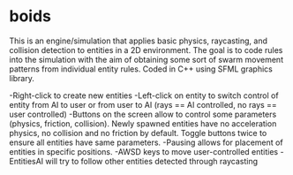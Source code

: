 # boids

This is an engine/simulation that applies basic physics, raycasting, and collision detection to entities in a 2D environment.
The goal is to code rules into the simulation with the aim of obtaining some sort of swarm movement patterns from individual entity rules.
Coded in C++ using SFML graphics library.

-Right-click to create new entities
-Left-click on entity to switch control of entity from AI to user or from user to AI (rays == AI controlled, no rays == user controlled)
-Buttons on the screen allow to control some parameters (physics, friction, collision). 
 Newly spawned entities have no acceleration physics, no collision and no friction by default. Toggle buttons twice to ensure all entities have same parameters.
-Pausing allows for placement of entities in specific positions.
-AWSD keys to move user-controlled entities
-EntitiesAI will try to follow other entities detected through raycasting
